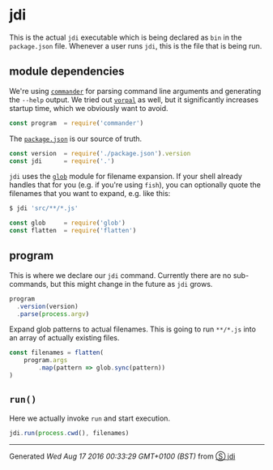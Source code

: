 # jdi
This is the actual `jdi` executable which is being declared as `bin` in the
`package.json` file. Whenever a user runs `jdi`, this is the file that is
being run.
## module dependencies
We're using [`commander`](https://www.npmjs.com/package/commander) for
parsing command line arguments and generating the `--help` output. We tried
out [`vorpal`](https://www.npmjs.com/package/vorpal) as well, but it
significantly increases startup time, which we obviously want to avoid.
```js
const program  = require('commander')
```
The [`package.json`](./package.json) is our source of truth.
```js
const version  = require('./package.json').version
const jdi      = require('.')
```
`jdi` uses the [`glob`](https://www.npmjs.com/package/glob) module for
filename expansion. If your shell already handles that for you (e.g. if
you're using `fish`), you can optionally quote the filenames that you want to
expand, e.g. like this:
```sh
$ jdi 'src/**/*.js'
```
```js
const glob     = require('glob')
const flatten  = require('flatten')

```
## program
This is where we declare our `jdi` command. Currently there are no
sub-commands, but this might change in the future as `jdi` grows.
```js
program
  .version(version)
  .parse(process.argv)

```
Expand glob patterns to actual filenames. This is going to run `**/*.js` into
an array of actually existing files.
```js
const filenames = flatten(
	program.args
		.map(pattern => glob.sync(pattern))
)

```
## `run()`
Here we actually invoke `run` and start execution.
```js
jdi.run(process.cwd(), filenames)

```
------------------------
Generated _Wed Aug 17 2016 00:33:29 GMT+0100 (BST)_ from [&#x24C8; jdi](jdi "View in source")

